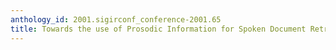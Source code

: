 ```yaml
---
anthology_id: 2001.sigirconf_conference-2001.65
title: Towards the use of Prosodic Information for Spoken Document Retrieval
---
```

